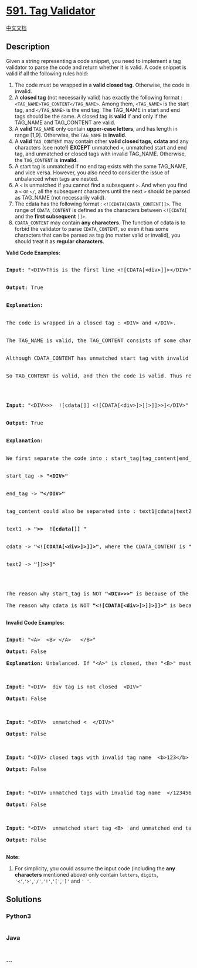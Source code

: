# [591. Tag Validator](https://leetcode.com/problems/tag-validator)

[中文文档](/solution/0500-0599/0591.Tag%20Validator/README.md)

## Description

<p>Given a string representing a code snippet, you need to implement a tag validator to parse the code and return whether it is valid. A code snippet is valid if all the following rules hold:<p>

<ol>

<li>The code must be wrapped in a <b>valid closed tag</b>. Otherwise, the code is invalid.</li>

<li>A <b>closed tag</b> (not necessarily valid) has exactly the following format : <code>&lt;TAG_NAME&gt;TAG_CONTENT&lt;/TAG_NAME&gt;</code>. Among them, <code>&lt;TAG_NAME&gt;</code> is the start tag, and <code>&lt;/TAG_NAME&gt;</code> is the end tag. The TAG_NAME in start and end tags should be the same. A closed tag is <b>valid</b> if and only if the TAG_NAME and TAG_CONTENT are valid.</li>

<li>A <b>valid</b> <code>TAG_NAME</code> only contain <b>upper-case letters</b>, and has length in range [1,9]. Otherwise, the <code>TAG_NAME</code> is <b>invalid</b>.</li>

<li>A <b>valid</b> <code>TAG_CONTENT</code> may contain other <b>valid closed tags</b>, <b>cdata</b> and any characters (see note1) <b>EXCEPT</b> unmatched <code>&lt;</code>, unmatched start and end tag, and unmatched or closed tags with invalid TAG_NAME. Otherwise, the <code>TAG_CONTENT</code> is <b>invalid</b>.</li>

<li>A start tag is unmatched if no end tag exists with the same TAG_NAME, and vice versa. However, you also need to consider the issue of unbalanced when tags are nested.</li>

<li>A <code>&lt;</code> is unmatched if you cannot find a subsequent <code>></code>. And when you find a <code>&lt;</code> or <code>&lt;/</code>, all the subsequent characters until the next <code>></code> should be parsed as TAG_NAME  (not necessarily valid).</li>

<li>The cdata has the following format : <code>&lt;![CDATA[CDATA_CONTENT]]&gt;</code>. The range of <code>CDATA_CONTENT</code> is defined as the characters between <code>&lt;![CDATA[</code> and the <b>first subsequent</b> <code>]]></code>. </li>

<li><code>CDATA_CONTENT</code> may contain <b>any characters</b>. The function of cdata is to forbid the validator to parse <code>CDATA_CONTENT</code>, so even it has some characters that can be parsed as tag (no matter valid or invalid), you should treat it as <b>regular characters</b>. </li>

</ol>

<p><b>Valid Code Examples:</b><br />

<pre>

<b>Input:</b> "&lt;DIV&gt;This is the first line &lt;![CDATA[&lt;div&gt;]]&gt;&lt;/DIV&gt;"<br />

<b>Output:</b> True<br />

<b>Explanation:</b> <br>

The code is wrapped in a closed tag : &lt;DIV> and &lt;/DIV>. <br>

The TAG_NAME is valid, the TAG_CONTENT consists of some characters and cdata. <br>

Although CDATA_CONTENT has unmatched start tag with invalid TAG_NAME, it should be considered as plain text, not parsed as tag.<br>

So TAG_CONTENT is valid, and then the code is valid. Thus return true.<br />



<b>Input:</b> "&lt;DIV>>>  ![cdata[]] &lt;![CDATA[&lt;div>]>]]>]]>>]&lt;/DIV>"<br />

<b>Output:</b> True<br />

<b>Explanation:</b><br />

We first separate the code into : start_tag|tag_content|end_tag.<br />

start_tag -> <b>"&lt;DIV&gt;"</b><br />

end_tag -> <b>"&lt;/DIV>"</b><br />

tag_content could also be separated into : text1|cdata|text2.<br />

text1 -> <b>">>  ![cdata[]] "</b><br />

cdata -> <b>"&lt;![CDATA[&lt;div>]>]]>"</b>, where the CDATA_CONTENT is <b>"&lt;div>]>"</b><br />

text2 -> <b>"]]>>]"</b><br />



The reason why start_tag is NOT <b>"&lt;DIV>>>"</b> is because of the rule 6.

The reason why cdata is NOT <b>"&lt;![CDATA[&lt;div>]>]]>]]>"</b> is because of the rule 7.

</pre>

</p>

<p><b>Invalid Code Examples:</b><br />

<pre>

<b>Input:</b> "&lt;A>  &lt;B> &lt;/A>   &lt;/B>"

<b>Output:</b> False

<b>Explanation:</b> Unbalanced. If "&lt;A>" is closed, then "&lt;B>" must be unmatched, and vice versa.



<b>Input:</b> "&lt;DIV&gt;  div tag is not closed  &lt;DIV&gt;"

<b>Output:</b> False



<b>Input:</b> "&lt;DIV&gt;  unmatched &lt  &lt;/DIV&gt;"

<b>Output:</b> False



<b>Input:</b> "&lt;DIV&gt; closed tags with invalid tag name  &lt;b>123&lt;/b> &lt;/DIV&gt;"

<b>Output:</b> False



<b>Input:</b> "&lt;DIV&gt; unmatched tags with invalid tag name  &lt;/1234567890> and &lt;CDATA[[]]>  &lt;/DIV&gt;"

<b>Output:</b> False



<b>Input:</b> "&lt;DIV&gt;  unmatched start tag &lt;B>  and unmatched end tag &lt;/C>  &lt;/DIV&gt;"

<b>Output:</b> False

</pre>

</p>

<p><b>Note:</b><br>

<ol>

<li>For simplicity, you could assume the input code (including the <b>any characters</b> mentioned above) only contain <code>letters</code>, <code>digits</code>, <code>'&lt;'</code>,<code>'>'</code>,<code>'/'</code>,<code>'!'</code>,<code>'['</code>,<code>']'</code> and <code>' '</code>.</li>

</ol>

</p>

## Solutions

<!-- tabs:start -->

### **Python3**

```python

```

### **Java**

```java

```

### **...**

```

```

<!-- tabs:end -->
